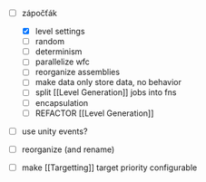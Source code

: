 - [ ] zápočťák
    - [x] level settings
    - [ ] random
    - [ ] determinism
    - [ ] parallelize wfc
    - [ ] reorganize assemblies
    - [ ] make data only store data, no behavior
    - [ ] split [[Level Generation]] jobs into fns
    - [ ] encapsulation
    - [ ] REFACTOR [[Level Generation]]
- [ ] use unity events?
- [ ] reorganize (and rename)


- [ ] make [[Targetting]] target priority configurable

